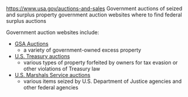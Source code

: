 

https://www.usa.gov/auctions-and-sales
Government auctions of seized and surplus property
government auction websites
where to find federal surplus auctions

Government auction websites include:

* [GSA Auctions](https://www.gsaauctions.gov/auctions/home)
  - a variety of government-owned excess property
* [U.S. Treasury auctions](https://home.treasury.gov/services/treasury-auctions)
  - various types of property forfeited by owners for tax evasion or other violations of Treasury law
* [U.S. Marshals Service auctions](https://www.usmarshals.gov/what-we-do/asset-forfeiture)
  - various items seized by U.S. Department of Justice agencies and other federal agencies
